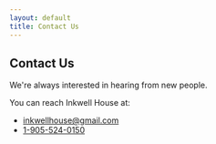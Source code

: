 ```yaml
---
layout: default
title: Contact Us
---
```


Contact Us
---
We're always interested in hearing from new people.  

You can reach Inkwell House at:

 * <a href="mailto:inkwellhouse@gmail.com">inkwellhouse@gmail.com</a>
 * <a href="tel:1-905-524-0150">1-905-524-0150</a>